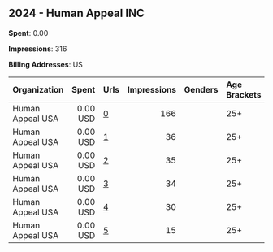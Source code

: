 ## 2024 - Human Appeal INC 
**Spent**: 0.00

**Impressions**: 316

**Billing Addresses**: US

|Organization|Spent|Urls|Impressions|Genders|Age Brackets|Country Codes|
|:---|---:|:---|---:|:---|:---|:---|
|Human Appeal USA|0.00 USD|[0](https://www.snap.com/political-ads/asset/2219dad76ecfa710e317a41210faab5d2af22e1c8094c003d3c1d83746de11b0?mediaType=mp4)|166||25+|united states|
|Human Appeal USA|0.00 USD|[1](https://www.snap.com/political-ads/asset/e574992b6ada79f5efb58e65baaef03a80362e9a9941cd5d12576a86648e6011?mediaType=mp4)|36||25+|united states|
|Human Appeal USA|0.00 USD|[2](https://www.snap.com/political-ads/asset/efe22e12d56fb45e8f50746f68a8a94951177bd925f1d3ff0c8fa9609ccab7f2?mediaType=mp4)|35||25+|united states|
|Human Appeal USA|0.00 USD|[3](https://www.snap.com/political-ads/asset/bc767c62f5fc2170608d2390202a13c1b81817cbe145013d1a51db990fe83a33?mediaType=mp4)|34||25+|united states|
|Human Appeal USA|0.00 USD|[4](https://www.snap.com/political-ads/asset/e8b6b1dd231f41a421f50b4b65c9371e47e3d5eb50f180e0d1c7f94367b8db37?mediaType=mp4)|30||25+|united states|
|Human Appeal USA|0.00 USD|[5](https://www.snap.com/political-ads/asset/0be1a37f9f1547de012f55694ae0331f82ad453cc4d2c4ab5f5b1776e112d4f6?mediaType=mp4)|15||25+|united states|

